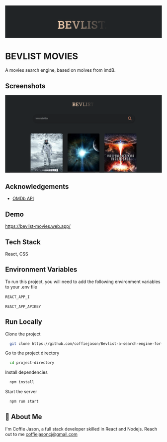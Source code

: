 
![Logo](src/assets/logo.png)


# BEVLIST MOVIES

A movies search engine, based on moives from imdB.


## Screenshots

![App Screenshot](src/assets/screenshot.png)


## Acknowledgements

 - [OMDb API](https://www.omdbapi.com/)


## Demo

https://bevlist-movies.web.app/


## Tech Stack

React, CSS




## Environment Variables

To run this project, you will need to add the following environment variables to your .env file

`REACT_APP_I`

`REACT_APP_APIKEY`


## Run Locally

Clone the project

```bash
  git clone https://github.com/coffiejason/Bevlist-a-search-engine-for-movies.git
```

Go to the project directory

```bash
  cd project-directory
```

Install dependencies

```bash
  npm install
```

Start the server

```bash
  npm run start
```


## 🚀 About Me
I'm Coffie Jason, a full stack developer skilled in React and Nodejs. Reach out to me coffiejasoncj@gmail.com


